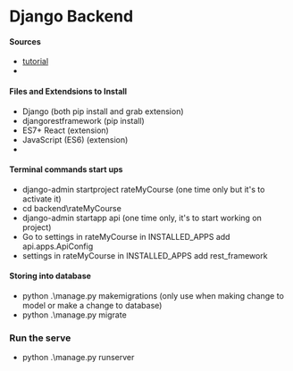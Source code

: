 # Django Backend

#### Sources
* [tutorial](https://youtube.com/playlist?list=PLzMcBGfZo4-kCLWnGmK0jUBmGLaJxvi4j)
* 


#### Files and Extendsions to Install
* Django (both pip install and grab extension)
* djangorestframework (pip install)
* ES7+ React (extension)
* JavaScript (ES6) (extension)
* 


#### Terminal commands start ups
* django-admin startproject rateMyCourse (one time only but it's to activate it)
* cd backend\rateMyCourse
* django-admin startapp api (one time only, it's to start working on project)
* Go to settings in rateMyCourse in INSTALLED_APPS add api.apps.ApiConfig
* settings in rateMyCourse in INSTALLED_APPS add rest_framework

#### Storing into database 
* python .\manage.py makemigrations (only use when making change to model or make a change to database)
* python .\manage.py migrate

### Run the serve
* python .\manage.py runserver